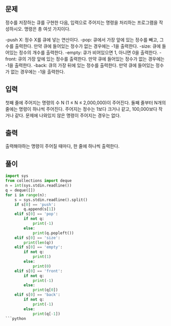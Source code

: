 ## 문제
정수를 저장하는 큐를 구현한 다음, 입력으로 주어지는 명령을 처리하는 프로그램을 작성하시오.
명령은 총 여섯 가지이다.

-push X: 정수 X를 큐에 넣는 연산이다.
-pop: 큐에서 가장 앞에 있는 정수를 빼고, 그 수를 출력한다. 만약 큐에 들어있는 정수가 없는 경우에는 -1을 출력한다.
-size: 큐에 들어있는 정수의 개수를 출력한다.
-empty: 큐가 비어있으면 1, 아니면 0을 출력한다.
-front: 큐의 가장 앞에 있는 정수를 출력한다. 만약 큐에 들어있는 정수가 없는 경우에는 -1을 출력한다.
-back: 큐의 가장 뒤에 있는 정수를 출력한다. 만약 큐에 들어있는 정수가 없는 경우에는 -1을 출력한다.

## 입력
첫째 줄에 주어지는 명령의 수 N (1 ≤ N ≤ 2,000,000)이 주어진다. 둘째 줄부터 N개의 줄에는 명령이 하나씩 주어진다. 주어지는 정수는 1보다 크거나 같고, 100,000보다 작거나 같다. 문제에 나와있지 않은 명령이 주어지는 경우는 없다.

## 출력
출력해야하는 명령이 주어질 때마다, 한 줄에 하나씩 출력한다.

## 풀이

```python
import sys
from collections import deque
n = int(sys.stdin.readline())
q = deque([])
for i in range(n):
    s = sys.stdin.readline().split()
    if s[0] == 'push':
        q.append(s[1])
    elif s[0] == 'pop':
        if not q:
            print(-1)
        else:
            print(q.popleft())
    elif s[0] == 'size':
        print(len(q))
    elif s[0] == 'empty':
        if not q:
            print(1)
        else:
            print(0)
    elif s[0] == 'front':
        if not q:
            print(-1)
        else:
            print(q[0])
    elif s[0] == 'back':
        if not q:
            print(-1)
        else:
            print(q[-1])
```python
